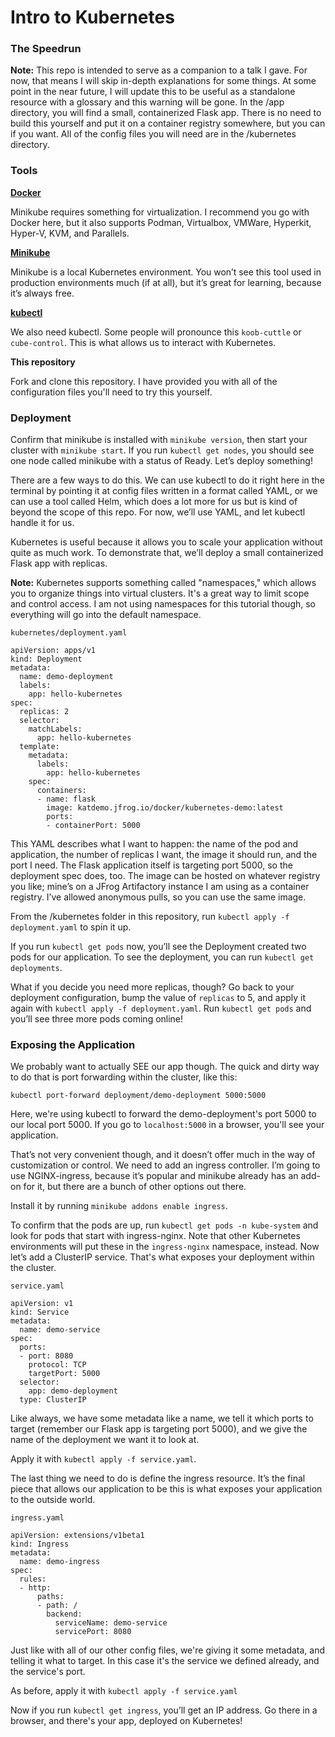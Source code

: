 # Intro to Kubernetes
### The Speedrun

**Note:** This repo is intended to serve as a companion to a talk I gave. For now, that means I will skip in-depth explanations for some things. At some point in the near future, I will update this to be useful as a standalone resource with a glossary and this warning will be gone. In the /app directory, you will find a small, containerized Flask app. There is no need to build this yourself and put it on a container registry somewhere, but you can if you want. All of the config files you will need are in the /kubernetes directory.


### Tools

**[Docker](https://www.docker.com/products/docker-desktop)**

Minikube requires something for virtualization. I recommend you go with Docker here, but it also supports Podman, Virtualbox, VMWare, Hyperkit, Hyper-V, KVM, and Parallels.

**[Minikube](https://minikube.sigs.k8s.io/docs/start/)**

Minikube is a local Kubernetes environment. You won’t see this tool used in production environments much (if at all), but it’s great for learning, because it’s always free. 

**[kubectl](https://kubernetes.io/docs/tasks/tools/install-kubectl/)**

We also need kubectl. Some people will pronounce this `koob-cuttle` or `cube-control`. This is what allows us to interact with Kubernetes.

**This repository**

Fork and clone this repository. I have provided you with all of the configuration files you'll need to try this yourself.


### Deployment

Confirm that minikube is installed with `minikube version`, then start your cluster with `minikube start`. If you run `kubectl get nodes`, you should see one node called minikube with a status of Ready. Let’s deploy something!

There are a few ways to do this. We can use kubectl to do it right here in the terminal by pointing it at config files written in a format called YAML, or we can use a tool called Helm, which does a lot more for us but is kind of beyond the scope of this repo. For now, we’ll use YAML, and let kubectl handle it for us.

Kubernetes is useful because it allows you to scale your application without quite as much work. To demonstrate that, we’ll deploy a small containerized Flask app with replicas.

**Note:** Kubernetes supports something called "namespaces," which allows you to organize things into virtual clusters. It's a great way to limit scope and control access. I am not using namespaces for this tutorial though, so everything will go into the default namespace.

`kubernetes/deployment.yaml`

```
apiVersion: apps/v1
kind: Deployment
metadata:
  name: demo-deployment
  labels:
    app: hello-kubernetes
spec:
  replicas: 2
  selector:
    matchLabels:
      app: hello-kubernetes
  template:
    metadata:
      labels:
        app: hello-kubernetes
    spec:
      containers:
      - name: flask
        image: katdemo.jfrog.io/docker/kubernetes-demo:latest
        ports:
        - containerPort: 5000
```

This YAML describes what I want to happen: the name of the pod and application, the number of replicas I want, the image it should run, and the port I need. The Flask application itself is targeting port 5000, so the deployment spec does, too. The image can be hosted on whatever registry you like; mine’s on a JFrog Artifactory instance I am using as a container registry. I’ve allowed anonymous pulls, so you can use the same image. 

From the /kubernetes folder in this repository, run `kubectl apply -f deployment.yaml` to spin it up.

If you run `kubectl get pods` now, you’ll see the Deployment created two pods for our application. To see the deployment, you can run `kubectl get deployments`.

What if you decide you need more replicas, though? Go back to your deployment configuration, bump the value of `replicas` to 5, and apply it again with `kubectl apply -f deployment.yaml`. Run `kubectl get pods` and you’ll see three more pods coming online!


### Exposing the Application

We probably want to actually SEE our app though. The quick and dirty way to do that is port forwarding within the cluster, like this:

`kubectl port-forward deployment/demo-deployment 5000:5000`

Here, we're using kubectl to forward the demo-deployment's port 5000 to our local port 5000. If you go to `localhost:5000` in a browser, you'll see your application.

That’s not very convenient though, and it doesn’t offer much in the way of customization or control. We need to add an ingress controller. I’m going to use NGINX-ingress, because it’s popular and minikube already has an add-on for it, but there are a bunch of other options out there.

Install it by running `minikube addons enable ingress`.

To confirm that the pods are up, run `kubectl get pods -n kube-system` and look for pods that start with ingress-nginx. Note that other Kubernetes environments will put these in the `ingress-nginx` namespace, instead. Now let’s add a ClusterIP service. That's what exposes your deployment within the cluster.

`service.yaml`

```
apiVersion: v1
kind: Service
metadata:
  name: demo-service
spec:
  ports:
  - port: 8080
    protocol: TCP
    targetPort: 5000
  selector:
    app: demo-deployment
  type: ClusterIP
```

Like always, we have some metadata like a name, we tell it which ports to target (remember our Flask app is targeting port 5000), and we give the name of the deployment we want it to look at.

Apply it with `kubectl apply -f service.yaml`.

The last thing we need to do is define the ingress resource. It’s the final piece that allows our application to be this is what exposes your application to the outside world.

`ingress.yaml`
```
apiVersion: extensions/v1beta1
kind: Ingress
metadata:
  name: demo-ingress
spec:
  rules:
  - http:
      paths:
      - path: /
        backend:
          serviceName: demo-service
          servicePort: 8080
```

Just like with all of our other config files, we're giving it some metadata, and telling it what to target. In this case it's the service we defined already, and the service's port.

As before, apply it with `kubectl apply -f service.yaml`

Now if you run `kubectl get ingress`, you’ll get an IP address. Go there in a browser, and there's your app, deployed on Kubernetes!




